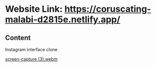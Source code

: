 # Website Link: https://coruscating-malabi-d2815e.netlify.app/


<h2>Content</h2>
<p>
Instagram interface clone 
</p>

[screen-capture (3).webm](https://user-images.githubusercontent.com/101650106/179427824-31063317-d043-4b5f-a8c0-a8ed3537290f.webm)

